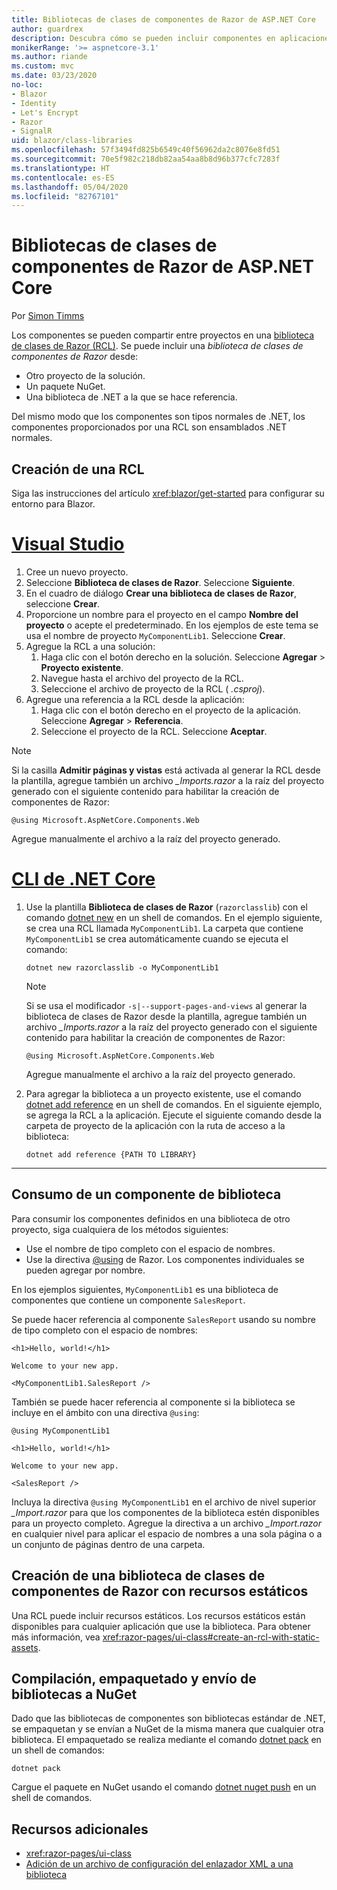 ```yaml
---
title: Bibliotecas de clases de componentes de Razor de ASP.NET Core
author: guardrex
description: Descubra cómo se pueden incluir componentes en aplicaciones de Blazor desde una biblioteca de componentes externa.
monikerRange: '>= aspnetcore-3.1'
ms.author: riande
ms.custom: mvc
ms.date: 03/23/2020
no-loc:
- Blazor
- Identity
- Let's Encrypt
- Razor
- SignalR
uid: blazor/class-libraries
ms.openlocfilehash: 57f3494fd825b6549c40f56962da2c8076e8fd51
ms.sourcegitcommit: 70e5f982c218db82aa54aa8b8d96b377cfc7283f
ms.translationtype: HT
ms.contentlocale: es-ES
ms.lasthandoff: 05/04/2020
ms.locfileid: "82767101"
---
```

# <a name="aspnet-core-razor-components-class-libraries"></a>Bibliotecas de clases de componentes de Razor de ASP.NET Core

Por [Simon Timms](https://github.com/stimms)

Los componentes se pueden compartir entre proyectos en una [biblioteca de clases de Razor (RCL)](xref:razor-pages/ui-class). Se puede incluir una *biblioteca de clases de componentes de Razor* desde:

* Otro proyecto de la solución.
* Un paquete NuGet.
* Una biblioteca de .NET a la que se hace referencia.

Del mismo modo que los componentes son tipos normales de .NET, los componentes proporcionados por una RCL son ensamblados .NET normales.

## <a name="create-an-rcl"></a>Creación de una RCL

Siga las instrucciones del artículo <xref:blazor/get-started> para configurar su entorno para Blazor.

# <a name="visual-studio"></a>[Visual Studio](#tab/visual-studio)

1. Cree un nuevo proyecto.
1. Seleccione **Biblioteca de clases de Razor**. Seleccione **Siguiente**.
1. En el cuadro de diálogo **Crear una biblioteca de clases de Razor**, seleccione **Crear**.
1. Proporcione un nombre para el proyecto en el campo **Nombre del proyecto** o acepte el predeterminado. En los ejemplos de este tema se usa el nombre de proyecto `MyComponentLib1`. Seleccione **Crear**.
1. Agregue la RCL a una solución:
   1. Haga clic con el botón derecho en la solución. Seleccione **Agregar** > **Proyecto existente**.
   1. Navegue hasta el archivo del proyecto de la RCL.
   1. Seleccione el archivo de proyecto de la RCL ( *.csproj*).
1. Agregue una referencia a la RCL desde la aplicación:
   1. Haga clic con el botón derecho en el proyecto de la aplicación. Seleccione **Agregar** > **Referencia**.
   1. Seleccione el proyecto de la RCL. Seleccione **Aceptar**.

> [!NOTE]
> Si la casilla **Admitir páginas y vistas** está activada al generar la RCL desde la plantilla, agregue también un archivo *_Imports.razor* a la raíz del proyecto generado con el siguiente contenido para habilitar la creación de componentes de Razor:
>
> ```razor
> @using Microsoft.AspNetCore.Components.Web
> ```
>
> Agregue manualmente el archivo a la raíz del proyecto generado.

# <a name="net-core-cli"></a>[CLI de .NET Core](#tab/netcore-cli)

1. Use la plantilla **Biblioteca de clases de Razor** (`razorclasslib`) con el comando [dotnet new](/dotnet/core/tools/dotnet-new) en un shell de comandos. En el ejemplo siguiente, se crea una RCL llamada `MyComponentLib1`. La carpeta que contiene `MyComponentLib1` se crea automáticamente cuando se ejecuta el comando:

   ```dotnetcli
   dotnet new razorclasslib -o MyComponentLib1
   ```

   > [!NOTE]
   > Si se usa el modificador `-s|--support-pages-and-views` al generar la biblioteca de clases de Razor desde la plantilla, agregue también un archivo *_Imports.razor* a la raíz del proyecto generado con el siguiente contenido para habilitar la creación de componentes de Razor:
   >
   > ```razor
   > @using Microsoft.AspNetCore.Components.Web
   > ```
   >
   > Agregue manualmente el archivo a la raíz del proyecto generado.

1. Para agregar la biblioteca a un proyecto existente, use el comando [dotnet add reference](/dotnet/core/tools/dotnet-add-reference) en un shell de comandos. En el siguiente ejemplo, se agrega la RCL a la aplicación. Ejecute el siguiente comando desde la carpeta de proyecto de la aplicación con la ruta de acceso a la biblioteca:

   ```dotnetcli
   dotnet add reference {PATH TO LIBRARY}
   ```

---

## <a name="consume-a-library-component"></a>Consumo de un componente de biblioteca

Para consumir los componentes definidos en una biblioteca de otro proyecto, siga cualquiera de los métodos siguientes:

* Use el nombre de tipo completo con el espacio de nombres.
* Use la directiva [\@using](xref:mvc/views/razor#using) de Razor. Los componentes individuales se pueden agregar por nombre.

En los ejemplos siguientes, `MyComponentLib1` es una biblioteca de componentes que contiene un componente `SalesReport`.

Se puede hacer referencia al componente `SalesReport` usando su nombre de tipo completo con el espacio de nombres:

```razor
<h1>Hello, world!</h1>

Welcome to your new app.

<MyComponentLib1.SalesReport />
```

También se puede hacer referencia al componente si la biblioteca se incluye en el ámbito con una directiva `@using`:

```razor
@using MyComponentLib1

<h1>Hello, world!</h1>

Welcome to your new app.

<SalesReport />
```

Incluya la directiva `@using MyComponentLib1` en el archivo de nivel superior *_Import.razor* para que los componentes de la biblioteca estén disponibles para un proyecto completo. Agregue la directiva a un archivo *_Import.razor* en cualquier nivel para aplicar el espacio de nombres a una sola página o a un conjunto de páginas dentro de una carpeta.

## <a name="create-a-razor-components-class-library-with-static-assets"></a>Creación de una biblioteca de clases de componentes de Razor con recursos estáticos

Una RCL puede incluir recursos estáticos. Los recursos estáticos están disponibles para cualquier aplicación que use la biblioteca. Para obtener más información, vea <xref:razor-pages/ui-class#create-an-rcl-with-static-assets>.

## <a name="build-pack-and-ship-to-nuget"></a>Compilación, empaquetado y envío de bibliotecas a NuGet

Dado que las bibliotecas de componentes son bibliotecas estándar de .NET, se empaquetan y se envían a NuGet de la misma manera que cualquier otra biblioteca. El empaquetado se realiza mediante el comando [dotnet pack](/dotnet/core/tools/dotnet-pack) en un shell de comandos:

```dotnetcli
dotnet pack
```

Cargue el paquete en NuGet usando el comando [dotnet nuget push](/dotnet/core/tools/dotnet-nuget-push) en un shell de comandos.

## <a name="additional-resources"></a>Recursos adicionales

* <xref:razor-pages/ui-class>
* [Adición de un archivo de configuración del enlazador XML a una biblioteca](xref:host-and-deploy/blazor/configure-linker#add-an-xml-linker-configuration-file-to-a-library)
